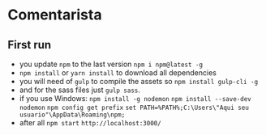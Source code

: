 # Comentarista


## First run

* you update `npm` to the last version `npm i npm@latest -g`
* `npm install` or `yarn install` to download all dependencies
* you will need of `gulp` to compile the assets so `npm install gulp-cli -g`
* and for the sass files just `gulp sass`.
* if you use Windows: `npm install -g nodemon` `npm install --save-dev nodemon` `npm config get prefix` `set PATH=%PATH%;C:\Users\"Aqui seu usuario"\AppData\Roaming\npm;`
* after all `npm start` `http://localhost:3000/`
